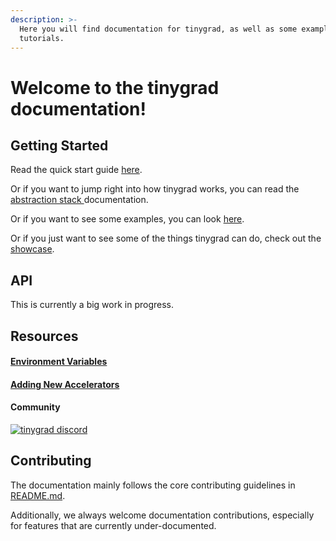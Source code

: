 ```yaml
---
description: >-
  Here you will find documentation for tinygrad, as well as some examples and
  tutorials.
---
```


# Welcome to the tinygrad documentation!

## Getting Started

Read the quick start guide [here](quickstart/).

Or if you want to jump right into how tinygrad works, you can read the [abstraction stack ](abstractions.md)documentation.

Or if you want to see some examples, you can look [here](https://github.com/geohot/tinygrad/tree/master/examples).

Or if you just want to see some of the things tinygrad can do, check out the [showcase](showcase.md).

## API

This is currently a big work in progress.

## Resources

#### [Environment Variables](environment\_variables/)

#### [Adding New Accelerators](adding\_new\_accelerators.md)

#### Community

[![tinygrad discord](https://camo.githubusercontent.com/64c04e13980efbe211f20afc9e2ffb460ecc1d0867c9f5a27d4dc83ce4113253/68747470733a2f2f646973636f72646170702e636f6d2f6170692f6775696c64732f313036383937363833343338323932353836352f7769646765742e706e673f7374796c653d62616e6e657232)](https://discord.gg/ZjZadyC7PK)

## Contributing

The documentation mainly follows the core contributing guidelines in [README.md](https://github.com/geohot/tinygrad/blob/master/README.md#contributing).

Additionally, we always welcome documentation contributions, especially for features that are currently under-documented.
